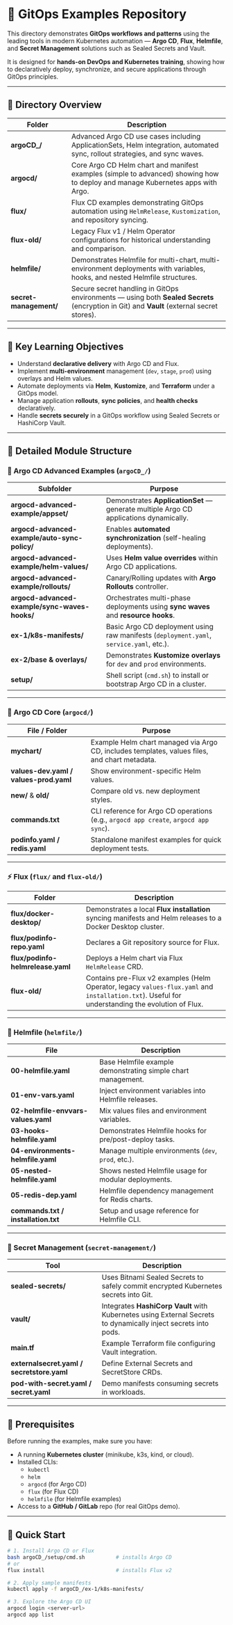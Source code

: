 # 🚀 GitOps Examples Repository

This directory demonstrates **GitOps workflows and patterns** using the leading tools in modern Kubernetes automation — **Argo CD**, **Flux**, **Helmfile**, and **Secret Management** solutions such as Sealed Secrets and Vault.

It is designed for **hands-on DevOps and Kubernetes training**, showing how to declaratively deploy, synchronize, and secure applications through GitOps principles.

---

## 📁 Directory Overview

| Folder | Description |
|---------|-------------|
| **argoCD_/** | Advanced Argo CD use cases including ApplicationSets, Helm integration, automated sync, rollout strategies, and sync waves. |
| **argocd/** | Core Argo CD Helm chart and manifest examples (simple to advanced) showing how to deploy and manage Kubernetes apps with Argo. |
| **flux/** | Flux CD examples demonstrating GitOps automation using `HelmRelease`, `Kustomization`, and repository syncing. |
| **flux-old/** | Legacy Flux v1 / Helm Operator configurations for historical understanding and comparison. |
| **helmfile/** | Demonstrates Helmfile for multi-chart, multi-environment deployments with variables, hooks, and nested Helmfile structures. |
| **secret-management/** | Secure secret handling in GitOps environments — using both **Sealed Secrets** (encryption in Git) and **Vault** (external secret stores). |

---

## 🧠 Key Learning Objectives

- Understand **declarative delivery** with Argo CD and Flux.
- Implement **multi-environment** management (`dev`, `stage`, `prod`) using overlays and Helm values.
- Automate deployments via **Helm**, **Kustomize**, and **Terraform** under a GitOps model.
- Manage application **rollouts**, **sync policies**, and **health checks** declaratively.
- Handle **secrets securely** in a GitOps workflow using Sealed Secrets or HashiCorp Vault.

---

## 🧩 Detailed Module Structure

### 🧭 Argo CD Advanced Examples (`argoCD_/`)
| Subfolder | Purpose |
|------------|----------|
| **argocd-advanced-example/appset/** | Demonstrates **ApplicationSet** — generate multiple Argo CD applications dynamically. |
| **argocd-advanced-example/auto-sync-policy/** | Enables **automated synchronization** (self-healing deployments). |
| **argocd-advanced-example/helm-values/** | Uses **Helm value overrides** within Argo CD applications. |
| **argocd-advanced-example/rollouts/** | Canary/Rolling updates with **Argo Rollouts** controller. |
| **argocd-advanced-example/sync-waves-hooks/** | Orchestrates multi-phase deployments using **sync waves** and **resource hooks**. |
| **ex-1/k8s-manifests/** | Basic Argo CD deployment using raw manifests (`deployment.yaml`, `service.yaml`, etc.). |
| **ex-2/base & overlays/** | Demonstrates **Kustomize overlays** for `dev` and `prod` environments. |
| **setup/** | Shell script (`cmd.sh`) to install or bootstrap Argo CD in a cluster. |

---

### 🧱 Argo CD Core (`argocd/`)
| File / Folder | Purpose |
|----------------|----------|
| **mychart/** | Example Helm chart managed via Argo CD, includes templates, values files, and chart metadata. |
| **values-dev.yaml / values-prod.yaml** | Show environment-specific Helm values. |
| **new/** & **old/** | Compare old vs. new deployment styles. |
| **commands.txt** | CLI reference for Argo CD operations (e.g., `argocd app create`, `argocd app sync`). |
| **podinfo.yaml / redis.yaml** | Standalone manifest examples for quick deployment tests. |

---

### ⚡ Flux (`flux/` and `flux-old/`)
| Folder | Description |
|---------|-------------|
| **flux/docker-desktop/** | Demonstrates a local **Flux installation** syncing manifests and Helm releases to a Docker Desktop cluster. |
| **flux/podinfo-repo.yaml** | Declares a Git repository source for Flux. |
| **flux/podinfo-helmrelease.yaml** | Deploys a Helm chart via Flux `HelmRelease` CRD. |
| **flux-old/** | Contains pre-Flux v2 examples (Helm Operator, legacy `values-flux.yaml` and `installation.txt`). Useful for understanding the evolution of Flux. |

---

### 🧩 Helmfile (`helmfile/`)
| File | Description |
|------|-------------|
| **00-helmfile.yaml** | Base Helmfile example demonstrating simple chart management. |
| **01-env-vars.yaml** | Inject environment variables into Helmfile releases. |
| **02-helmfile-envvars-values.yaml** | Mix values files and environment variables. |
| **03-hooks-helmfile.yaml** | Demonstrates Helmfile hooks for pre/post-deploy tasks. |
| **04-environments-helmfile.yaml** | Manage multiple environments (`dev`, `prod`, etc.). |
| **05-nested-helmfile.yaml** | Shows nested Helmfile usage for modular deployments. |
| **05-redis-dep.yaml** | Helmfile dependency management for Redis charts. |
| **commands.txt / installation.txt** | Setup and usage reference for Helmfile CLI. |

---

### 🔐 Secret Management (`secret-management/`)
| Tool | Description |
|------|-------------|
| **sealed-secrets/** | Uses Bitnami Sealed Secrets to safely commit encrypted Kubernetes secrets into Git. |
| **vault/** | Integrates **HashiCorp Vault** with Kubernetes using External Secrets to dynamically inject secrets into pods. |
| **main.tf** | Example Terraform file configuring Vault integration. |
| **externalsecret.yaml / secretstore.yaml** | Define External Secrets and SecretStore CRDs. |
| **pod-with-secret.yaml / secret.yaml** | Demo manifests consuming secrets in workloads. |

---

## 🧱 Prerequisites

Before running the examples, make sure you have:

- A running **Kubernetes cluster** (minikube, k3s, kind, or cloud).
- Installed CLIs:
  - `kubectl`
  - `helm`
  - `argocd` (for Argo CD)
  - `flux` (for Flux CD)
  - `helmfile` (for Helmfile examples)
- Access to a **GitHub / GitLab** repo (for real GitOps demo).

---

## 🧪 Quick Start

```bash
# 1. Install Argo CD or Flux
bash argoCD_/setup/cmd.sh          # installs Argo CD
# or
flux install                       # installs Flux v2

# 2. Apply sample manifests
kubectl apply -f argoCD_/ex-1/k8s-manifests/

# 3. Explore the Argo CD UI
argocd login <server-url>
argocd app list
